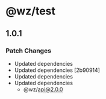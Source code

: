 # @wz/test

## 1.0.1

### Patch Changes

- Updated dependencies
- Updated dependencies [2b90914]
- Updated dependencies
- Updated dependencies
  - @wz/api@2.0.0
